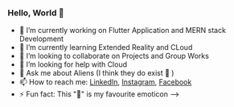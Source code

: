 ### Hello, World 👋




- 🔭 I’m currently working on Flutter Application and MERN stack Development
- 🌱 I’m currently learning Extended Reality and CLoud
- 👯 I’m looking to collaborate on Projects and Group Works
- 🤔 I’m looking for help with Cloud
- 💬 Ask me about Aliens (I think they do exist 🤔 )
- 📫 How to reach me: [LinkedIn](https://www.linkedin.com/in/prasit-kumar-dutta-4b6648188/), [Instagram](https://www.instagram.com/geekish_bronca/), [Facebook](https://www.facebook.com/prasit.dutta.92/)
- ⚡ Fun fact: This "🤔" is my favourite emoticon 
-->
